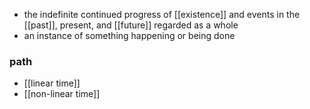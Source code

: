 - the indefinite continued progress of [[existence]] and events in the [[past]], present, and [[future]] regarded as a whole
- an instance of something happening or being done


### path
- [[linear time]]
- [[non-linear time]] 
